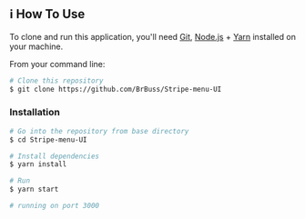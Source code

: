 ## :information_source: How To Use

To clone and run this application, you'll need [Git](https://git-scm.com), [Node.js](https://nodejs.org/en/) + [Yarn](https://classic.yarnpkg.com/en/docs/install/#windows-stable) installed on your machine.

From your command line:

```bash
# Clone this repository
$ git clone https://github.com/BrBuss/Stripe-menu-UI
```
### Installation

```bash
# Go into the repository from base directory
$ cd Stripe-menu-UI

# Install dependencies
$ yarn install

# Run
$ yarn start

# running on port 3000
```
